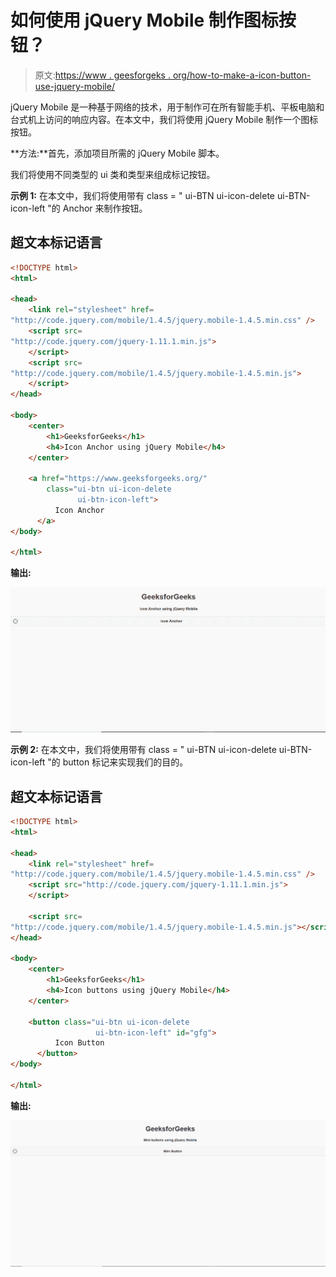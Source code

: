 # 如何使用 jQuery Mobile 制作图标按钮？

> 原文:[https://www . geesforgeks . org/how-to-make-a-icon-button-use-jquery-mobile/](https://www.geeksforgeeks.org/how-to-make-a-icon-button-using-jquery-mobile/)

jQuery Mobile 是一种基于网络的技术，用于制作可在所有智能手机、平板电脑和台式机上访问的响应内容。在本文中，我们将使用 jQuery Mobile 制作一个图标按钮。

**方法:**首先，添加项目所需的 jQuery Mobile 脚本。

> <link rel="”stylesheet”" href="”http://code.jquery.com/mobile/1.4.5/jquery.mobile-1.4.5.min.css”">

我们将使用不同类型的 ui 类和类型来组成标记按钮。

**示例 1:** 在本文中，我们将使用带有 class = " ui-BTN ui-icon-delete ui-BTN-icon-left "的 Anchor 来制作按钮。

## 超文本标记语言

```html
<!DOCTYPE html> 
<html> 

<head>
    <link rel="stylesheet" href=
"http://code.jquery.com/mobile/1.4.5/jquery.mobile-1.4.5.min.css" />
    <script src=
"http://code.jquery.com/jquery-1.11.1.min.js">
    </script>
    <script src=
"http://code.jquery.com/mobile/1.4.5/jquery.mobile-1.4.5.min.js">
    </script>
</head>

<body> 
    <center>
        <h1>GeeksforGeeks</h1>
        <h4>Icon Anchor using jQuery Mobile</h4>
    </center>

    <a href="https://www.geeksforgeeks.org/" 
        class="ui-btn ui-icon-delete 
               ui-btn-icon-left">
          Icon Anchor
      </a>
</body> 

</html>
```

**输出:**

![](img/846503ee3fbe1b98d09deadeb91e966a.png)

**示例 2:** 在本文中，我们将使用带有 class = " ui-BTN ui-icon-delete ui-BTN-icon-left "的 button 标记来实现我们的目的。

## 超文本标记语言

```html
<!DOCTYPE html> 
<html> 

<head>
    <link rel="stylesheet" href=
"http://code.jquery.com/mobile/1.4.5/jquery.mobile-1.4.5.min.css" />
    <script src="http://code.jquery.com/jquery-1.11.1.min.js">
    </script>

    <script src=
"http://code.jquery.com/mobile/1.4.5/jquery.mobile-1.4.5.min.js"></script>
</head>

<body> 
    <center>
        <h1>GeeksforGeeks</h1>
        <h4>Icon buttons using jQuery Mobile</h4>
    </center>

    <button class="ui-btn ui-icon-delete
                   ui-btn-icon-left" id="gfg">
          Icon Button
      </button>
</body> 

</html>
```

**输出:**

![](img/8b0195c304cc7a715f838c32a783c0f9.png)